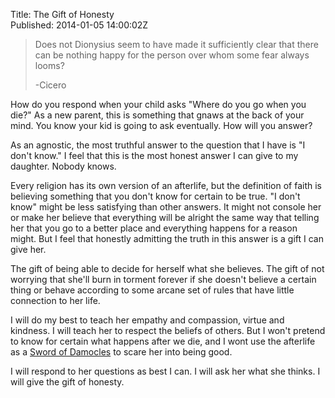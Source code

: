 Title: The Gift of Honesty  
Published: 2014-01-05 14:00:02Z 
  
> Does not Dionysius seem to have made it sufficiently clear that there can be nothing happy for the person over whom some fear always looms?
> 
> -Cicero

How do you respond when your child asks "Where do you go when you die?" As a new parent, this is something that gnaws at the back of your mind. You know your kid is going to ask eventually. How will you answer?

As an agnostic, the most truthful answer to the question that I have is "I don't know." I feel that this is the most honest answer I can give to my daughter. Nobody knows.

Every religion has its own version of an afterlife, but the definition of faith is believing something that you don't know for certain to be true. "I don't know" might be less satisfying than other answers. It might not console her or make her believe that everything will be alright the same way that telling her that you go to a better place and everything happens for a reason might. But I feel that honestly admitting the truth in this answer is a gift I can give her.

The gift of being able to decide for herself what she believes. The gift of not worrying that she'll burn in torment forever if she doesn't believe a certain thing or behave according to some arcane set of rules that have little connection to her life.

I will do my best to teach her empathy and compassion, virtue and kindness. I will teach her to respect the beliefs of others. But I won't pretend to know for certain what happens after we die, and I wont use the afterlife as a <a href="http://en.wikipedia.org/wiki/Damocles">Sword of Damocles</a> to scare her into being good.

I will respond to her questions as best I can. I will ask her what she thinks. I will give the gift of honesty.
